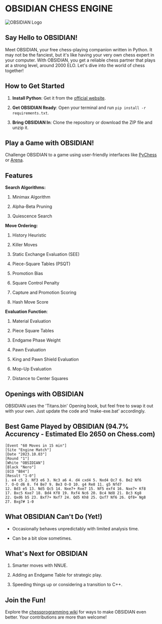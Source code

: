 
# OBSIDIAN CHESS ENGINE

  

![OBSIDIAN Logo](https://i.ibb.co/bm0GNRq/OBSIDIANCHESS.png)

  

## Say Hello to OBSIDIAN!

  

Meet OBSIDIAN, your free chess-playing companion written in Python. It may not be the fanciest, but it's like having your very own chess expert in your computer. With OBSIDIAN, you get a reliable chess partner that plays at a strong level, around 2000 ELO. Let's dive into the world of chess together!

  

## How to Get Started

  

1.  **Install Python**: Get it from the [official website](https://www.python.org/downloads/).

2.  **Get OBSIDIAN Ready**: Open your terminal and run `pip install -r requirements.txt`.

3.  **Bring OBSIDIAN In**: Clone the repository or download the ZIP file and unzip it.

  

## Play a Game with OBSIDIAN!

  

Challenge OBSIDIAN to a game using user-friendly interfaces like [PyChess](http://pychess.org/) or [Arena](http://www.playwitharena.de/).

  

## Features

  

**Search Algorithms:**

1. Minimax Algorithm

2. Alpha-Beta Pruning

3. Quiescence Search

  
  

**Move Ordering:**

1. History Heuristic

2. Killer Moves

3. Static Exchange Evaluation (SEE)

4. Piece-Square Tables (PSQT)

5. Promotion Bias

6. Square Control Penalty

7. Capture and Promotion Scoring

8. Hash Move Score

  

**Evaluation Function**:

1. Material Evaluation

2. Piece Square Tables

3. Endgame Phase Weight

4. Pawn Evaluation

5. King and Pawn Shield Evaluation

6. Mop-Up Evaluation

7. Distance to Center Squares

  

## Openings with OBSIDIAN

  

OBSIDIAN uses the 'Titans.bin' Opening book, but feel free to swap it out with your own. Just update the code and 'make-exe.bat' accordingly.

  

## Best Game Played by OBSIDIAN (94.7% Accurency - Estimated Elo 2650 on Chess.com)

    [Event "60 Moves in 15 min"]
    [Site "Engine Match"]
    [Date "2023.10.03"]
    [Round "1"]
    [White "OBSIDIAN"]
    [Black "Nero"]
    [ECO "B84"]
    [Result "1-0"]
    1. e4 c5 2. Nf3 e6 3. Nc3 a6 4. d4 cxd4 5. Nxd4 Qc7 6. Be2 Nf6
    7. O-O d6 8. f4 Be7 9. Be3 O-O 10. g4 Re8 11. g5 Nfd7
    12. Bd3 e5 13. Nd5 Qc5 14. Nxe7+ Rxe7 15. Nf5 exf4 16. Nxe7+ Kf8
    17. Bxc5 Kxe7 18. Bd4 Kf8 19. Rxf4 Nc6 20. Bc4 Nd8 21. Bc3 Kg8
    22. Qxd6 b5 23. Bxf7+ Nxf7 24. Qd5 Kh8 25. Qxf7 Nf6 26. Qf8+ Ng8
    27. Bxg7# 1-0

  

## What OBSIDIAN Can't Do (Yet!)

  

- Occasionally behaves unpredictably with limited analysis time.

- Can be a bit slow sometimes.

  

## What's Next for OBSIDIAN

  

1. Smarter moves with NNUE.

2. Adding an Endgame Table for strategic play.

3. Speeding things up or considering a transition to C++.

  

## Join the Fun!

  

Explore the [chessprogramming wiki](https://www.chessprogramming.org/Main_Page) for ways to make OBSIDIAN even better. Your contributions are more than welcome!